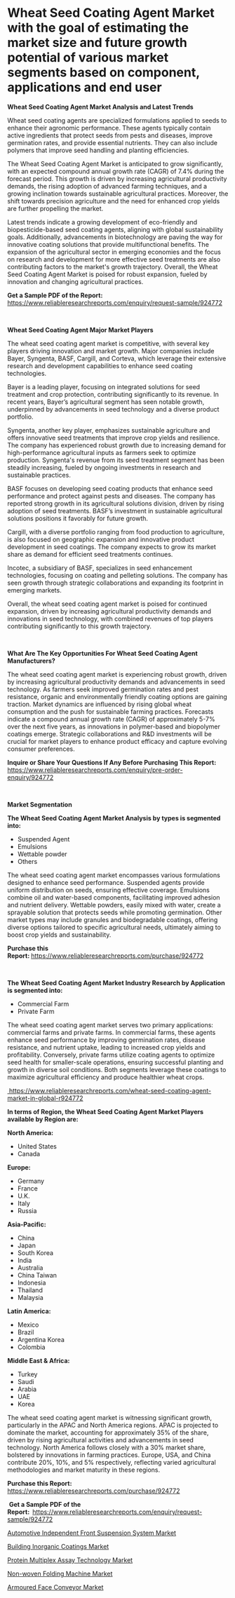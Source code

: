 <p><h1>Wheat Seed Coating Agent Market with the goal of estimating the market size and future growth potential of various market segments based on component, applications and end user</h1></p><p><strong>Wheat Seed Coating Agent Market Analysis and Latest Trends</strong></p>
<p><p>Wheat seed coating agents are specialized formulations applied to seeds to enhance their agronomic performance. These agents typically contain active ingredients that protect seeds from pests and diseases, improve germination rates, and provide essential nutrients. They can also include polymers that improve seed handling and planting efficiencies.</p><p>The Wheat Seed Coating Agent Market is anticipated to grow significantly, with an expected compound annual growth rate (CAGR) of 7.4% during the forecast period. This growth is driven by increasing agricultural productivity demands, the rising adoption of advanced farming techniques, and a growing inclination towards sustainable agricultural practices. Moreover, the shift towards precision agriculture and the need for enhanced crop yields are further propelling the market.</p><p>Latest trends indicate a growing development of eco-friendly and biopesticide-based seed coating agents, aligning with global sustainability goals. Additionally, advancements in biotechnology are paving the way for innovative coating solutions that provide multifunctional benefits. The expansion of the agricultural sector in emerging economies and the focus on research and development for more effective seed treatments are also contributing factors to the market's growth trajectory. Overall, the Wheat Seed Coating Agent Market is poised for robust expansion, fueled by innovation and changing agricultural practices.</p></p>
<p><strong>Get a Sample PDF of the Report:&nbsp;</strong> <a href="https://www.reliableresearchreports.com/enquiry/request-sample/924772?utm_campaign=1400&utm_medium=2&utm_source=Github&utm_content=ia&utm_term=01102024&utm_id=wheat-seed-coating-agent">https://www.reliableresearchreports.com/enquiry/request-sample/924772</a></p>
<p>&nbsp;</p>
<p><strong>Wheat Seed Coating Agent Major Market Players</strong></p>
<p><p>The wheat seed coating agent market is competitive, with several key players driving innovation and market growth. Major companies include Bayer, Syngenta, BASF, Cargill, and Corteva, which leverage their extensive research and development capabilities to enhance seed coating technologies. </p><p>Bayer is a leading player, focusing on integrated solutions for seed treatment and crop protection, contributing significantly to its revenue. In recent years, Bayer’s agricultural segment has seen notable growth, underpinned by advancements in seed technology and a diverse product portfolio.</p><p>Syngenta, another key player, emphasizes sustainable agriculture and offers innovative seed treatments that improve crop yields and resilience. The company has experienced robust growth due to increasing demand for high-performance agricultural inputs as farmers seek to optimize production. Syngenta's revenue from its seed treatment segment has been steadily increasing, fueled by ongoing investments in research and sustainable practices.</p><p>BASF focuses on developing seed coating products that enhance seed performance and protect against pests and diseases. The company has reported strong growth in its agricultural solutions division, driven by rising adoption of seed treatments. BASF’s investment in sustainable agricultural solutions positions it favorably for future growth.</p><p>Cargill, with a diverse portfolio ranging from food production to agriculture, is also focused on geographic expansion and innovative product development in seed coatings. The company expects to grow its market share as demand for efficient seed treatments continues.</p><p>Incotec, a subsidiary of BASF, specializes in seed enhancement technologies, focusing on coating and pelleting solutions. The company has seen growth through strategic collaborations and expanding its footprint in emerging markets.</p><p>Overall, the wheat seed coating agent market is poised for continued expansion, driven by increasing agricultural productivity demands and innovations in seed technology, with combined revenues of top players contributing significantly to this growth trajectory.</p></p>
<p>&nbsp;</p>
<p><strong>What Are The Key Opportunities For Wheat Seed Coating Agent Manufacturers?</strong></p>
<p><p>The wheat seed coating agent market is experiencing robust growth, driven by increasing agricultural productivity demands and advancements in seed technology. As farmers seek improved germination rates and pest resistance, organic and environmentally friendly coating options are gaining traction. Market dynamics are influenced by rising global wheat consumption and the push for sustainable farming practices. Forecasts indicate a compound annual growth rate (CAGR) of approximately 5-7% over the next five years, as innovations in polymer-based and biopolymer coatings emerge. Strategic collaborations and R&D investments will be crucial for market players to enhance product efficacy and capture evolving consumer preferences.</p></p>
<p><strong>Inquire or Share Your Questions If Any Before Purchasing This Report:</strong> <a href="https://www.reliableresearchreports.com/enquiry/pre-order-enquiry/924772?utm_campaign=1400&utm_medium=2&utm_source=Github&utm_content=ia&utm_term=01102024&utm_id=wheat-seed-coating-agent">https://www.reliableresearchreports.com/enquiry/pre-order-enquiry/924772</a></p>
<p>&nbsp;</p>
<p><strong>Market Segmentation</strong></p>
<p><strong>The Wheat Seed Coating Agent Market Analysis by types is segmented into:</strong></p>
<p><ul><li>Suspended Agent</li><li>Emulsions</li><li>Wettable powder</li><li>Others</li></ul></p>
<p><p>The wheat seed coating agent market encompasses various formulations designed to enhance seed performance. Suspended agents provide uniform distribution on seeds, ensuring effective coverage. Emulsions combine oil and water-based components, facilitating improved adhesion and nutrient delivery. Wettable powders, easily mixed with water, create a sprayable solution that protects seeds while promoting germination. Other market types may include granules and biodegradable coatings, offering diverse options tailored to specific agricultural needs, ultimately aiming to boost crop yields and sustainability.</p></p>
<p><strong>Purchase this Report:&nbsp;</strong><a href="https://www.reliableresearchreports.com/purchase/924772?utm_campaign=1400&utm_medium=2&utm_source=Github&utm_content=ia&utm_term=01102024&utm_id=wheat-seed-coating-agent">https://www.reliableresearchreports.com/purchase/924772</a></p>
<p>&nbsp;</p>
<p><strong>The Wheat Seed Coating Agent Market Industry Research by Application is segmented into:</strong></p>
<p><ul><li>Commercial Farm</li><li>Private Farm</li></ul></p>
<p><p>The wheat seed coating agent market serves two primary applications: commercial farms and private farms. In commercial farms, these agents enhance seed performance by improving germination rates, disease resistance, and nutrient uptake, leading to increased crop yields and profitability. Conversely, private farms utilize coating agents to optimize seed health for smaller-scale operations, ensuring successful planting and growth in diverse soil conditions. Both segments leverage these coatings to maximize agricultural efficiency and produce healthier wheat crops.</p></p>
<p><a href="https://www.reliableresearchreports.com/wheat-seed-coating-agent-market-in-global-r924772?utm_campaign=1400&utm_medium=2&utm_source=Github&utm_content=ia&utm_term=01102024&utm_id=wheat-seed-coating-agent">&nbsp;https://www.reliableresearchreports.com/wheat-seed-coating-agent-market-in-global-r924772</a></p>
<p><strong>In terms of Region, the Wheat Seed Coating Agent Market Players available by Region are:</strong></p>
<p>
    <p> <strong> North America: </strong>
        <ul>
            <li>United States</li>
            <li>Canada</li>
        </ul>
        </p> 
    <p> <strong> Europe: </strong>
        <ul>
            <li>Germany</li>
            <li>France</li>
            <li>U.K.</li>
            <li>Italy</li>
            <li>Russia</li>
        </ul>
        </p> 
    <p> <strong> Asia-Pacific: </strong>
        <ul>
            <li>China</li>
            <li>Japan</li>
            <li>South Korea</li>
            <li>India</li>
            <li>Australia</li>
            <li>China Taiwan</li>
            <li>Indonesia</li>
            <li>Thailand</li>
            <li>Malaysia</li>
        </ul>
        </p> 
    <p> <strong> Latin America: </strong>
        <ul>
            <li>Mexico</li>
            <li>Brazil</li>
            <li>Argentina Korea</li>
            <li>Colombia</li>
        </ul>
        </p> 
    <p> <strong> Middle East & Africa: </strong>
        <ul>
            <li>Turkey</li>
            <li>Saudi</li>
            <li>Arabia</li>
            <li>UAE</li>
            <li>Korea</li>
        </ul>
    </p>
    </p>
<p><p>The wheat seed coating agent market is witnessing significant growth, particularly in the APAC and North America regions. APAC is projected to dominate the market, accounting for approximately 35% of the share, driven by rising agricultural activities and advancements in seed technology. North America follows closely with a 30% market share, bolstered by innovations in farming practices. Europe, USA, and China contribute 20%, 10%, and 5% respectively, reflecting varied agricultural methodologies and market maturity in these regions.</p></p>
<p><strong>Purchase this Report: </strong><a href="https://www.reliableresearchreports.com/purchase/924772?utm_campaign=1400&utm_medium=2&utm_source=Github&utm_content=ia&utm_term=01102024&utm_id=wheat-seed-coating-agent">https://www.reliableresearchreports.com/purchase/924772</a></p>
<p>&nbsp;<strong>Get a Sample PDF of the Report:&nbsp;&nbsp;</strong><a href="https://www.reliableresearchreports.com/enquiry/request-sample/924772?utm_campaign=1400&utm_medium=2&utm_source=Github&utm_content=ia&utm_term=01102024&utm_id=wheat-seed-coating-agent">https://www.reliableresearchreports.com/enquiry/request-sample/924772</a></p>
<p><strong></strong></p>
<p><p><a href="https://www.linkedin.com/pulse/automotive-independent-front-suspension-system-market-trends-rxikf?utm_campaign=1400&utm_medium=2&utm_source=Github&utm_content=ia&utm_term=01102024&utm_id=wheat-seed-coating-agent">Automotive Independent Front Suspension System Market</a></p><p><a href="https://github.com/SamiaHussain82/Market-Research-Report-List-1/blob/main/building-inorganic-coatings-market.md?utm_campaign=1400&utm_medium=2&utm_source=Github&utm_content=ia&utm_term=01102024&utm_id=wheat-seed-coating-agent">Building Inorganic Coatings Market</a></p><p><a href="https://issuu.com/reportprime-2/docs/protein-multiplex-assay-technology-_0bd510d517faa9?utm_campaign=1400&utm_medium=2&utm_source=Github&utm_content=ia&utm_term=01102024&utm_id=wheat-seed-coating-agent">Protein Multiplex Assay Technology Market</a></p><p><a href="https://issuu.com/reportprime-2/docs/non-woven-folding-machine-market-si_151480a9392670?utm_campaign=1400&utm_medium=2&utm_source=Github&utm_content=ia&utm_term=01102024&utm_id=wheat-seed-coating-agent">Non-woven Folding Machine Market</a></p><p><a href="https://www.linkedin.com/pulse/driving-forces-global-armoured-face-conveyor-market-trends-applications-hknsf?utm_campaign=1400&utm_medium=2&utm_source=Github&utm_content=ia&utm_term=01102024&utm_id=wheat-seed-coating-agent">Armoured Face Conveyor Market</a></p></p>